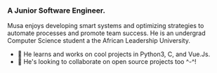 ### A Junior Software Engineer.
Musa enjoys developing smart systems and optimizing strategies to automate processes and promote team success. He is an undergrad Computer Science student a the African Leadership University.

- 🔭 He learns and works on cool projects in Python3, C, and Vue.Js. 
- 👯 He's looking to collaborate on open source projects too ^-^!
